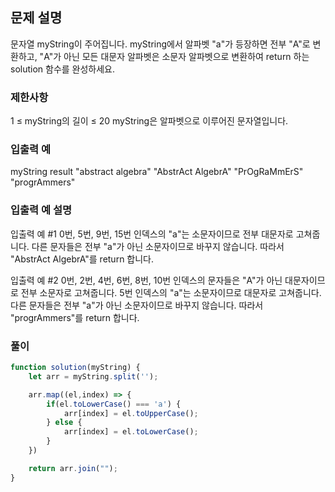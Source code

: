 ## 문제 설명

문자열 myString이 주어집니다. myString에서 알파벳 "a"가 등장하면 전부 "A"로 변환하고, "A"가 아닌 모든 대문자 알파벳은 소문자 알파벳으로 변환하여 return 하는 solution 함수를 완성하세요.

### 제한사항

1 ≤ myString의 길이 ≤ 20
myString은 알파벳으로 이루어진 문자열입니다.

### 입출력 예

myString result
"abstract algebra" "AbstrAct AlgebrA"
"PrOgRaMmErS" "progrAmmers"

### 입출력 예 설명

입출력 예 #1
0번, 5번, 9번, 15번 인덱스의 "a"는 소문자이므로 전부 대문자로 고쳐줍니다.
다른 문자들은 전부 "a"가 아닌 소문자이므로 바꾸지 않습니다.
따라서 "AbstrAct AlgebrA"를 return 합니다.

입출력 예 #2
0번, 2번, 4번, 6번, 8번, 10번 인덱스의 문자들은 "A"가 아닌 대문자이므로 전부 소문자로 고쳐줍니다.
5번 인덱스의 "a"는 소문자이므로 대문자로 고쳐줍니다.
다른 문자들은 전부 "a"가 아닌 소문자이므로 바꾸지 않습니다.
따라서 "progrAmmers"를 return 합니다.

### 풀이

```javaScript
function solution(myString) {
    let arr = myString.split('');

    arr.map((el,index) => {
        if(el.toLowerCase() === 'a') {
            arr[index] = el.toUpperCase();
        } else {
            arr[index] = el.toLowerCase();
        }
    })

    return arr.join("");
}
```
